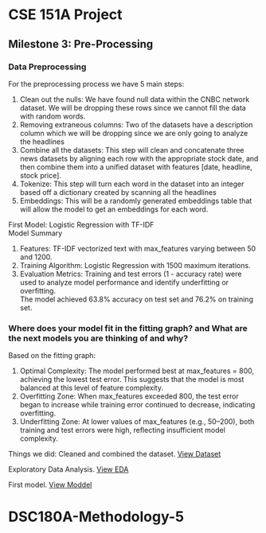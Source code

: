 # CSE 151A Project
## Milestone 3: Pre-Processing

### Data Preprocessing
For the preprocessing process we have 5 main steps:
1. Clean out the nulls: We have found null data within the CNBC network dataset. We will be dropping these rows since we cannot fill the data with random words. 
2. Removing extraneous columns: Two of the datasets have a description column which we will be dropping since we are only going to analyze the headlines
3. Combine all the datasets: This step will clean and concatenate three news datasets by aligning each row with the appropriate stock date, and then combine them into a unified dataset with features [date, headline, stock price].
4. Tokenize: This step will turn each word in the dataset into an integer based off a dictionary created by scanning all the headlines
5. Embeddings: This will be a randomly generated embeddings table that will allow the model to get an embeddings for each word. 

First Model: Logistic Regression with TF-IDF  
Model Summary  
1. Features: TF-IDF vectorized text with max_features varying between 50 and 1200.
2. Training Algorithm: Logistic Regression with 1500 maximum iterations.
3. Evaluation Metrics: Training and test errors (1 - accuracy rate) were used to analyze model performance and identify underfitting or overfitting.  
The model achieved 63.8% accuracy on test set and 76.2% on training set.


### Where does your model fit in the fitting graph? and What are the next models you are thinking of and why?

Based on the fitting graph:

1. Optimal Complexity: The model performed best at max_features = 800, achieving the lowest test error. This suggests that the model is most balanced at this level of feature complexity.
2. Overfitting Zone: When max_features exceeded 800, the test error began to increase while training error continued to decrease, indicating overfitting.
3. Underfitting Zone: At lower values of max_features (e.g., 50–200), both training and test errors were high, reflecting insufficient model complexity.


Things we did:
Cleaned and combined the dataset. [View Dataset](dataset/final_dataset.csv)

Exploratory Data Analysis. [View EDA](EDA.ipynb)

First model. [View Moddel](Model1.ipynb)
# DSC180A-Methodology-5
